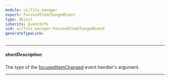```yaml
---
module: ui/file_manager
export: FocusedItemChangedEvent
type: Object
inherits: EventInfo
uid: ui/file_manager:FocusedItemChangedEvent
generateTypeLink: 
---
```

---
##### shortDescription
The type of the [focusedItemChanged]({basewidgetpath}/Events/#focusedItemChanged) event handler's argument.

---
<!-- Description goes here -->